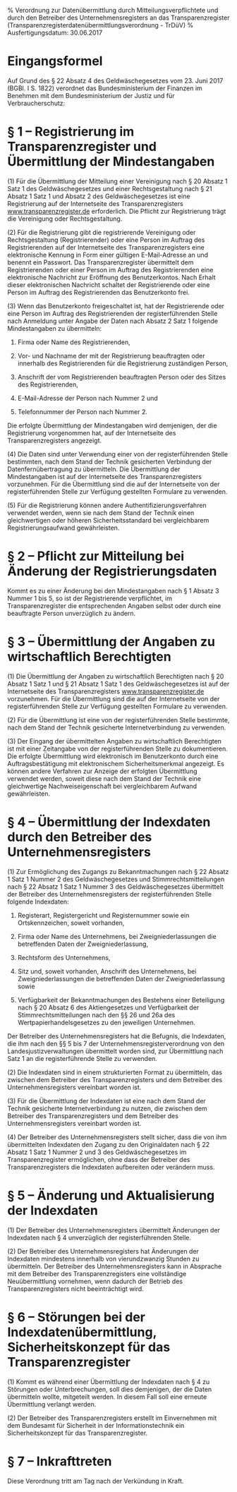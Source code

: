 % Verordnung zur Datenübermittlung durch Mitteilungsverpflichtete und durch den Betreiber des Unternehmensregisters an das Transparenzregister  (Transparenzregisterdatenübermittlungsverordnung - TrDüV)
% Ausfertigungsdatum: 30.06.2017
 
# Eingangsformel

Auf Grund des § 22 Absatz 4 des Geldwäschegesetzes vom 23. Juni 2017 (BGBl. I S. 1822) verordnet das Bundesministerium der Finanzen im Benehmen mit dem Bundesministerium der Justiz und für Verbraucherschutz:

# § 1 – Registrierung im Transparenzregister und Übermittlung der Mindestangaben

(1) Für die Übermittlung der Mitteilung einer Vereinigung nach § 20 Absatz 1 Satz 1 des Geldwäschegesetzes und einer Rechtsgestaltung nach § 21 Absatz 1 Satz 1 und Absatz 2 des Geldwäschegesetzes ist eine Registrierung auf der Internetseite des Transparenzregisters www.transparenzregister.de erforderlich. Die Pflicht zur Registrierung trägt die Vereinigung oder Rechtsgestaltung.

(2) Für die Registrierung gibt die registrierende Vereinigung oder Rechtsgestaltung (Registrierender) oder eine Person im Auftrag des Registrierenden auf der Internetseite des Transparenzregisters eine elektronische Kennung in Form einer gültigen E-Mail-Adresse an und benennt ein Passwort. Das Transparenzregister übermittelt dem Registrierenden oder einer Person im Auftrag des Registrierenden eine elektronische Nachricht zur Eröffnung des Benutzerkontos. Nach Erhalt dieser elektronischen Nachricht schaltet der Registrierende oder eine Person im Auftrag des Registrierenden das Benutzerkonto frei.

(3) Wenn das Benutzerkonto freigeschaltet ist, hat der Registrierende oder eine Person im Auftrag des Registrierenden der registerführenden Stelle nach Anmeldung unter Angabe der Daten nach Absatz 2 Satz 1 folgende Mindestangaben zu übermitteln:

1. Firma oder Name des Registrierenden,

2. Vor- und Nachname der mit der Registrierung beauftragten oder innerhalb des Registrierenden für die Registrierung zuständigen Person,

3. Anschrift der vom Registrierenden beauftragten Person oder des Sitzes des Registrierenden,

4. E-Mail-Adresse der Person nach Nummer 2 und

5. Telefonnummer der Person nach Nummer 2.

Die erfolgte Übermittlung der Mindestangaben wird demjenigen, der die Registrierung vorgenommen hat, auf der Internetseite des Transparenzregisters angezeigt.

(4) Die Daten sind unter Verwendung einer von der registerführenden Stelle bestimmten, nach dem Stand der Technik gesicherten Verbindung der Datenfernübertragung zu übermitteln. Die Übermittlung der Mindestangaben ist auf der Internetseite des Transparenzregisters vorzunehmen. Für die Übermittlung sind die auf der Internetseite von der registerführenden Stelle zur Verfügung gestellten Formulare zu verwenden.

(5) Für die Registrierung können andere Authentifizierungsverfahren verwendet werden, wenn sie nach dem Stand der Technik einen gleichwertigen oder höheren Sicherheitsstandard bei vergleichbarem Registrierungsaufwand gewährleisten.

# § 2 – Pflicht zur Mitteilung bei Änderung der Registrierungsdaten

Kommt es zu einer Änderung bei den Mindestangaben nach § 1 Absatz 3 Nummer 1 bis 5, so ist der Registrierende verpflichtet, im Transparenzregister die entsprechenden Angaben selbst oder durch eine beauftragte Person unverzüglich zu ändern.

# § 3 – Übermittlung der Angaben zu wirtschaftlich Berechtigten

(1) Die Übermittlung der Angaben zu wirtschaftlich Berechtigten nach § 20 Absatz 1 Satz 1 und § 21 Absatz 1 Satz 1 des Geldwäschegesetzes ist auf der Internetseite des Transparenzregisters www.transparenzregister.de vorzunehmen. Für die Übermittlung sind die auf der Internetseite von der registerführenden Stelle zur Verfügung gestellten Formulare zu verwenden.

(2) Für die Übermittlung ist eine von der registerführenden Stelle bestimmte, nach dem Stand der Technik gesicherte Internetverbindung zu verwenden.

(3) Der Eingang der übermittelten Angaben zu wirtschaftlich Berechtigten ist mit einer Zeitangabe von der registerführenden Stelle zu dokumentieren. Die erfolgte Übermittlung wird elektronisch im Benutzerkonto durch eine Auftragsbestätigung mit elektronischem Sicherheitsmerkmal angezeigt. Es können andere Verfahren zur Anzeige der erfolgten Übermittlung verwendet werden, soweit diese nach dem Stand der Technik eine gleichwertige Nachweiseigenschaft bei vergleichbarem Aufwand gewährleisten.

# § 4 – Übermittlung der Indexdaten durch den Betreiber des Unternehmensregisters

(1) Zur Ermöglichung des Zugangs zu Bekanntmachungen nach § 22 Absatz 1 Satz 1 Nummer 2 des Geldwäschegesetzes und Stimmrechtsmitteilungen nach § 22 Absatz 1 Satz 1 Nummer 3 des Geldwäschegesetzes übermittelt der Betreiber des Unternehmensregisters der registerführenden Stelle folgende Indexdaten:

1. Registerart, Registergericht und Registernummer sowie ein Ortskennzeichen, soweit vorhanden,

2. Firma oder Name des Unternehmens, bei Zweigniederlassungen die betreffenden Daten der Zweigniederlassung,

3. Rechtsform des Unternehmens,

4. Sitz und, soweit vorhanden, Anschrift des Unternehmens, bei Zweigniederlassungen die betreffenden Daten der Zweigniederlassung sowie

5. Verfügbarkeit der Bekanntmachungen des Bestehens einer Beteiligung nach § 20 Absatz 6 des Aktiengesetzes und Verfügbarkeit der Stimmrechtsmitteilungen nach den §§ 26 und 26a des Wertpapierhandelsgesetzes zu den jeweiligen Unternehmen.

Der Betreiber des Unternehmensregisters hat die Befugnis, die Indexdaten, die ihm nach den §§ 5 bis 7 der Unternehmensregisterverordnung von den Landesjustizverwaltungen übermittelt worden sind, zur Übermittlung nach Satz 1 an die registerführende Stelle zu verwenden.

(2) Die Indexdaten sind in einem strukturierten Format zu übermitteln, das zwischen dem Betreiber des Transparenzregisters und dem Betreiber des Unternehmensregisters vereinbart worden ist.

(3) Für die Übermittlung der Indexdaten ist eine nach dem Stand der Technik gesicherte Internetverbindung zu nutzen, die zwischen dem Betreiber des Transparenzregisters und dem Betreiber des Unternehmensregisters vereinbart worden ist.

(4) Der Betreiber des Unternehmensregisters stellt sicher, dass die von ihm übermittelten Indexdaten den Zugang zu den Originaldaten nach § 22 Absatz 1 Satz 1 Nummer 2 und 3 des Geldwäschegesetzes im Transparenzregister ermöglichen, ohne dass der Betreiber des Transparenzregisters die Indexdaten aufbereiten oder verändern muss.

# § 5 – Änderung und Aktualisierung der Indexdaten

(1) Der Betreiber des Unternehmensregisters übermittelt Änderungen der Indexdaten nach § 4 unverzüglich der registerführenden Stelle.

(2) Der Betreiber des Unternehmensregisters hat Änderungen der Indexdaten mindestens innerhalb von vierundzwanzig Stunden zu übermitteln. Der Betreiber des Unternehmensregisters kann in Absprache mit dem Betreiber des Transparenzregisters eine vollständige Neuübermittlung vornehmen, wenn dadurch der Betrieb des Transparenzregisters nicht beeinträchtigt wird.

# § 6 – Störungen bei der Indexdatenübermittlung, Sicherheitskonzept für das Transparenzregister

(1) Kommt es während einer Übermittlung der Indexdaten nach § 4 zu Störungen oder Unterbrechungen, soll dies demjenigen, der die Daten übermitteln wollte, mitgeteilt werden. In diesem Fall soll eine erneute Übermittlung verlangt werden.

(2) Der Betreiber des Transparenzregisters erstellt im Einvernehmen mit dem Bundesamt für Sicherheit in der Informationstechnik ein Sicherheitskonzept für das Transparenzregister.

# § 7 – Inkrafttreten

Diese Verordnung tritt am Tag nach der Verkündung in Kraft.
